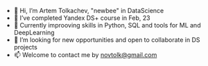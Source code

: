- 👋 Hi, I’m Artem Tolkachev, "newbee" in DataScience
- 👀 I’ve completed Yandex DS+ course in Feb, 23
- 🌱 Currently improoving skills in Python, SQL and tools for ML and DeepLearning
- 💞️ I’m looking for new opportunities and open to collaborate in DS projects
- 📫 Welcome to contact me by novtolk@gmail.com

<!---
ArtemTolk/ArtemTolk is a ✨ special ✨ repository because its `README.md` (this file) appears on your GitHub profile.
You can click the Preview link to take a look at your changes.
--->
